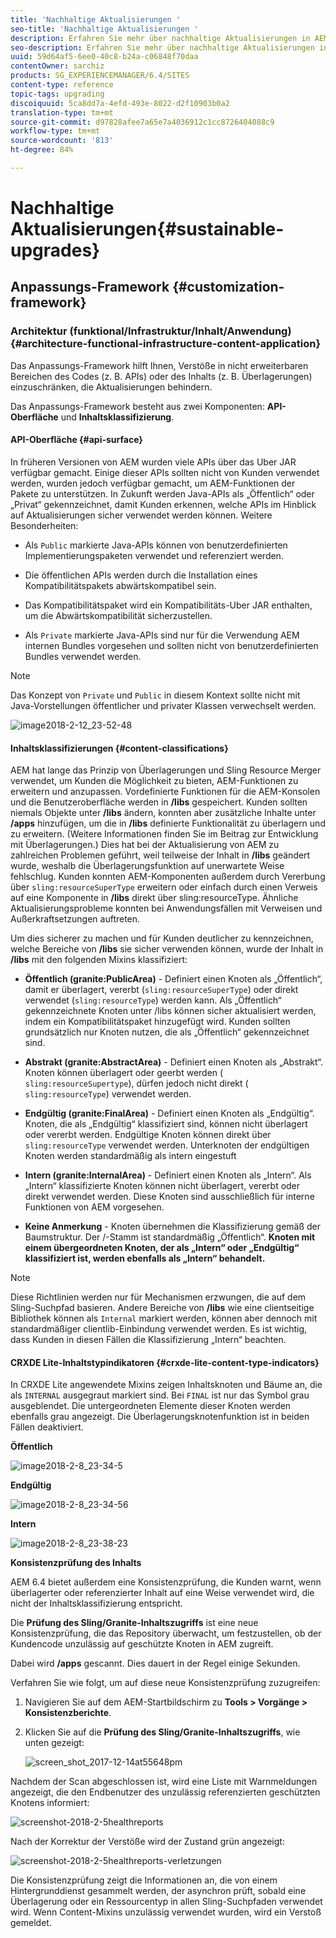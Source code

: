 ```yaml
---
title: 'Nachhaltige Aktualisierungen '
seo-title: 'Nachhaltige Aktualisierungen '
description: Erfahren Sie mehr über nachhaltige Aktualisierungen in AEM 6.4.
seo-description: Erfahren Sie mehr über nachhaltige Aktualisierungen in AEM 6.4.
uuid: 59d64af5-6ee0-40c8-b24a-c06848f70daa
contentOwner: sarchiz
products: SG_EXPERIENCEMANAGER/6.4/SITES
content-type: reference
topic-tags: upgrading
discoiquuid: 5ca8dd7a-4efd-493e-8022-d2f10903b0a2
translation-type: tm+mt
source-git-commit: d97828afee7a65e7a4036912c1cc8726404088c9
workflow-type: tm+mt
source-wordcount: '813'
ht-degree: 84%

---
```



# Nachhaltige Aktualisierungen{#sustainable-upgrades} 

## Anpassungs-Framework {#customization-framework}

### Architektur (funktional/Infrastruktur/Inhalt/Anwendung)  {#architecture-functional-infrastructure-content-application}

Das Anpassungs-Framework hilft Ihnen, Verstöße in nicht erweiterbaren Bereichen des Codes (z. B. APIs) oder des Inhalts (z. B. Überlagerungen) einzuschränken, die Aktualisierungen behindern.

Das Anpassungs-Framework besteht aus zwei Komponenten: **API-Oberfläche** und **Inhaltsklassifizierung**.

#### API-Oberfläche {#api-surface}

In früheren Versionen von AEM wurden viele APIs über das Uber JAR verfügbar gemacht. Einige dieser APIs sollten nicht von Kunden verwendet werden, wurden jedoch verfügbar gemacht, um AEM-Funktionen der Pakete zu unterstützen. In Zukunft werden Java-APIs als „Öffentlich“ oder „Privat“ gekennzeichnet, damit Kunden erkennen, welche APIs im Hinblick auf Aktualisierungen sicher verwendet werden können. Weitere Besonderheiten:

* Als `Public` markierte Java-APIs können von benutzerdefinierten Implementierungspaketen verwendet und referenziert werden.

* Die öffentlichen APIs werden durch die Installation eines Kompatibilitätspakets abwärtskompatibel sein. 
* Das Kompatibilitätspaket wird ein Kompatibilitäts-Uber JAR enthalten, um die Abwärtskompatibilität sicherzustellen. 
* Als `Private` markierte Java-APIs sind nur für die Verwendung AEM internen Bundles vorgesehen und sollten nicht von benutzerdefinierten Bundles verwendet werden.

>[!NOTE]
>
>Das Konzept von `Private` und `Public` in diesem Kontext sollte nicht mit Java-Vorstellungen öffentlicher und privater Klassen verwechselt werden.

![image2018-2-12_23-52-48](assets/image2018-2-12_23-52-48.png)

#### Inhaltsklassifizierungen {#content-classifications}

AEM hat lange das Prinzip von Überlagerungen und Sling Resource Merger verwendet, um Kunden die Möglichkeit zu bieten, AEM-Funktionen zu erweitern und anzupassen. Vordefinierte Funktionen für die AEM-Konsolen und die Benutzeroberfläche werden in **/libs** gespeichert. Kunden sollten niemals Objekte unter **/libs** ändern, konnten aber zusätzliche Inhalte unter **/apps** hinzufügen, um die in **/libs** definierte Funktionalität zu überlagern und zu erweitern. (Weitere Informationen finden Sie im Beitrag zur Entwicklung mit Überlagerungen.) Dies hat bei der Aktualisierung von AEM zu zahlreichen Problemen geführt, weil teilweise der Inhalt in **/libs** geändert wurde, weshalb die Überlagerungsfunktion auf unerwartete Weise fehlschlug. Kunden konnten AEM-Komponenten außerdem durch Vererbung über `sling:resourceSuperType` erweitern oder einfach durch einen Verweis auf eine Komponente in **/libs** direkt über sling:resourceType. Ähnliche Aktualisierungsprobleme konnten bei Anwendungsfällen mit Verweisen und Außerkraftsetzungen auftreten.

Um dies sicherer zu machen und für Kunden deutlicher zu kennzeichnen, welche Bereiche von **/libs** sie sicher verwenden können, wurde der Inhalt in **/libs** mit den folgenden Mixins klassifiziert:

* **Öffentlich (granite:PublicArea)** - Definiert einen Knoten als „Öffentlich“, damit er überlagert, vererbt (`sling:resourceSuperType`) oder direkt verwendet (`sling:resourceType`) werden kann. Als „Öffentlich“ gekennzeichnete Knoten unter /libs können sicher aktualisiert werden, indem ein Kompatibilitätspaket hinzugefügt wird. Kunden sollten grundsätzlich nur Knoten nutzen, die als „Öffentlich“ gekennzeichnet sind. 

* **Abstrakt (granite:AbstractArea)** - Definiert einen Knoten als „Abstrakt“. Knoten können überlagert oder geerbt werden ( `sling:resourceSupertype`), dürfen jedoch nicht direkt ( `sling:resourceType`) verwendet werden.

* **Endgültig (granite:FinalArea)** - Definiert einen Knoten als „Endgültig“. Knoten, die als „Endgültig“ klassifiziert sind, können nicht überlagert oder vererbt werden. Endgültige Knoten können direkt über `sling:resourceType` verwendet werden. Unterknoten der endgültigen Knoten werden standardmäßig als intern eingestuft 

* **Intern (granite:InternalArea)** - Definiert einen Knoten als „Intern“. Als „Intern“ klassifizierte Knoten können nicht überlagert, vererbt oder direkt verwendet werden. Diese Knoten sind ausschließlich für interne Funktionen von AEM vorgesehen.

* **Keine Anmerkung** - Knoten übernehmen die Klassifizierung gemäß der Baumstruktur. Der /-Stamm ist standardmäßig „Öffentlich“. **Knoten mit einem übergeordneten Knoten, der als „Intern“ oder „Endgültig“ klassifiziert ist, werden ebenfalls als „Intern“ behandelt.** 

>[!NOTE]
>
>Diese Richtlinien werden nur für Mechanismen erzwungen, die auf dem Sling-Suchpfad basieren. Andere Bereiche von **/libs** wie eine clientseitige Bibliothek können als `Internal` markiert werden, können aber dennoch mit standardmäßiger clientlib-Einbindung verwendet werden. Es ist wichtig, dass Kunden in diesen Fällen die Klassifizierung „Intern“ beachten.

#### CRXDE Lite-Inhaltstypindikatoren   {#crxde-lite-content-type-indicators}

In CRXDE Lite angewendete Mixins zeigen Inhaltsknoten und Bäume an, die als `INTERNAL` ausgegraut markiert sind. Bei `FINAL` ist nur das Symbol grau ausgeblendet. Die untergeordneten Elemente dieser Knoten werden ebenfalls grau angezeigt. Die Überlagerungsknotenfunktion ist in beiden Fällen deaktiviert.

**Öffentlich**

![image2018-2-8_23-34-5](assets/image2018-2-8_23-34-5.png)

**Endgültig** 

![image2018-2-8_23-34-56](assets/image2018-2-8_23-34-56.png)

**Intern**

![image2018-2-8_23-38-23](assets/image2018-2-8_23-38-23.png)

**Konsistenzprüfung des Inhalts**

AEM 6.4 bietet außerdem eine Konsistenzprüfung, die Kunden warnt, wenn überlagerter oder referenzierter Inhalt auf eine Weise verwendet wird, die nicht der Inhaltsklassifizierung entspricht.

Die **Prüfung des Sling/Granite-Inhaltszugriffs** ist eine neue Konsistenzprüfung, die das Repository überwacht, um festzustellen, ob der Kundencode unzulässig auf geschützte Knoten in AEM zugreift.

Dabei wird **/apps** gescannt. Dies dauert in der Regel einige Sekunden.

Verfahren Sie wie folgt, um auf diese neue Konsistenzprüfung zuzugreifen:

1. Navigieren Sie auf dem AEM-Startbildschirm zu **Tools > Vorgänge > Konsistenzberichte**.
1. Klicken Sie auf die **Prüfung des Sling/Granite-Inhaltszugriffs**, wie unten gezeigt:

   ![screen_shot_2017-12-14at55648pm](assets/screen_shot_2017-12-14at55648pm.png)

Nachdem der Scan abgeschlossen ist, wird eine Liste mit Warnmeldungen angezeigt, die den Endbenutzer des unzulässig referenzierten geschützten Knotens informiert:

![screenshot-2018-2-5healthreports](assets/screenshot-2018-2-5healthreports.png)

Nach der Korrektur der Verstöße wird der Zustand grün angezeigt:

![screenshot-2018-2-5healthreports-verletzungen](assets/screenshot-2018-2-5healthreports-violations.png)

Die Konsistenzprüfung zeigt die Informationen an, die von einem Hintergrunddienst gesammelt werden, der asynchron prüft, sobald eine Überlagerung oder ein Ressourcentyp in allen Sling-Suchpfaden verwendet wird. Wenn Content-Mixins unzulässig verwendet wurden, wird ein Verstoß gemeldet.
